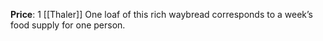 **Price**: 1 [[Thaler]]
One loaf of this rich waybread corresponds to a week’s food supply for one person.